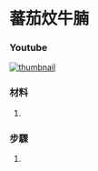 # 蕃茄炆牛腩

### Youtube
[![thumbnail](https://i.ytimg.com/vi/J2vIc8kr4Bg/hq2.jpg)](https://youtube.com/shorts/J2vIc8kr4Bg)

### 材料
1. 

### 步驟
1. 

